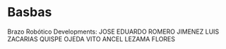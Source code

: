 # Basbas
Brazo Robótico
Developments:
  JOSE EDUARDO ROMERO JIMENEZ
  LUIS ZACARIAS QUISPE OJEDA
  VITO ANCEL LEZAMA FLORES
